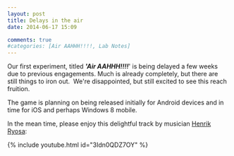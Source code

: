 ```yaml
---
layout: post
title: Delays in the air
date: 2014-06-17 15:09

comments: true
#categories: [Air AAHHH!!!!, Lab Notes]
---
```

Our first experiment, titled <em><strong>'Air AAHHH!!!!</strong></em>' is being delayed a few weeks due to previous engagements. Much is already completely, but there are still things to iron out.  We're disappointed, but still excited to see this reach fruition.

The game is planning on being released initially for Android devices and in time for iOS and perhaps Windows 8 mobile.

In the mean time, please enjoy this delightful track by musician <a href="http://ryosa.com" target="_blank">Henrik Ryosa</a>:

{% include youtube.html id="3Idn0QDZ7OY" %}
